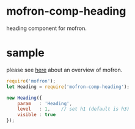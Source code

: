 # mofron-comp-heading
heading component for mofron.<br>

# sample
please see [here](https://github.com/simpart/mofron) about an overview of mofron.

```javascript
require('mofron');
let Heading = require('mofron-comp-heading');

new Heading({
    param   : 'Heading',
    level   : 1,    // set h1 (default is h3)
    visible : true
});
```
